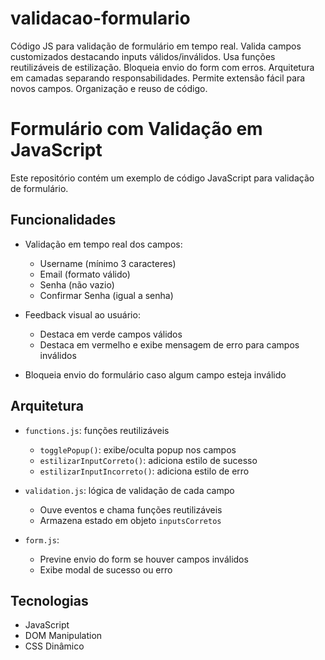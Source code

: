 # validacao-formulario
Código JS para validação de formulário em tempo real. Valida campos customizados destacando inputs válidos/inválidos. Usa funções reutilizáveis de estilização. Bloqueia envio do form com erros. Arquitetura em camadas separando responsabilidades. Permite extensão fácil para novos campos. Organização e reuso de código.
# Formulário com Validação em JavaScript

Este repositório contém um exemplo de código JavaScript para validação de formulário.

## Funcionalidades

- Validação em tempo real dos campos:
  - Username (mínimo 3 caracteres)
  - Email (formato válido) 
  - Senha (não vazio)
  - Confirmar Senha (igual a senha)

- Feedback visual ao usuário:
  - Destaca em verde campos válidos
  - Destaca em vermelho e exibe mensagem de erro para campos inválidos

- Bloqueia envio do formulário caso algum campo esteja inválido

## Arquitetura

- `functions.js`: funções reutilizáveis 
  - `togglePopup()`: exibe/oculta popup nos campos
  - `estilizarInputCorreto()`: adiciona estilo de sucesso
  - `estilizarInputIncorreto()`: adiciona estilo de erro

- `validation.js`: lógica de validação de cada campo
  - Ouve eventos e chama funções reutilizáveis
  - Armazena estado em objeto `inputsCorretos`

- `form.js`: 
  - Previne envio do form se houver campos inválidos
  - Exibe modal de sucesso ou erro  

## Tecnologias

- JavaScript
- DOM Manipulation
- CSS Dinâmico



